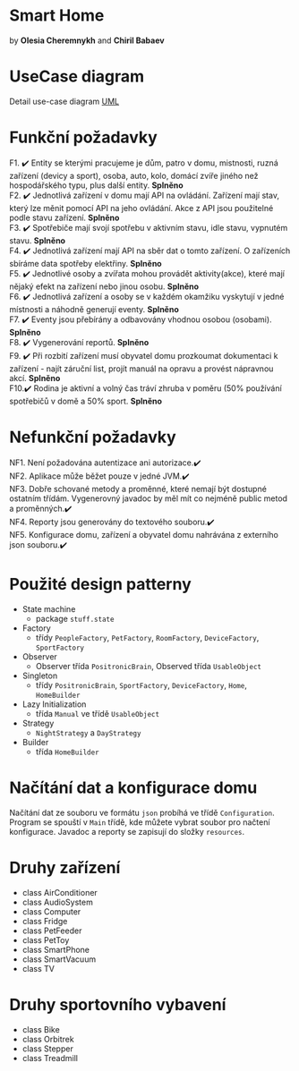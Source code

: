 # Smart Home
by **Olesia Cheremnykh** and **Chiril Babaev**

# UseCase diagram
Detail use-case diagram [UML](https://drive.google.com/drive/folders/1ecBQ5YxsUWEcK3Zshvg_v-kB49vOgqzN?usp=sharing)

# Funkční požadavky

F1. ✔️ Entity se kterými pracujeme je dům, patro v domu, mistnosti, ruzná zařízení (devicy a sport), osoba, auto, kolo, domácí zvíře jiného než hospodářského typu, plus další entity.   **Splněno** 
<br>
F2. ✔️ Jednotlivá zařízení v domu mají API na ovládání. Zařízení mají stav, který lze měnit pomocí API na jeho ovládání. Akce z API jsou použitelné podle stavu zařízení.  **Splněno**
<br>
F3. ✔️ Spotřebiče mají svojí spotřebu v aktivním stavu, idle stavu, vypnutém stavu.  **Splněno**
<br>
F4. ✔️ Jednotlivá zařízení mají API na sběr dat o tomto zařízení. O zařízeních sbíráme data spotřeby elektřiny.  **Splněno**
<br>
F5. ✔️ Jednotlivé osoby a zvířata mohou provádět aktivity(akce), které mají nějaký efekt na zařízení nebo jinou osobu.  **Splněno**
<br>
F6. ✔️ Jednotlivá zařízení a osoby se v každém okamžiku vyskytují v jedné místnosti a náhodně generují eventy.  **Splněno**
<br>
F7. ✔️ Eventy jsou přebírány a odbavovány vhodnou osobou (osobami).  **Splněno**
<br>
F8. ✔️ Vygenerování reportů.  **Splněno**
<br>
F9. ✔️ Při rozbití zařízení musí obyvatel domu prozkoumat dokumentaci k zařízení - najít záruční list, projít manuál na opravu a provést nápravnou akcí.  **Splněno**
<br>
F10.✔️ Rodina je aktivní a volný čas tráví zhruba v poměru (50% používání spotřebičů v domě a 50% sport.  **Splněno**
<br> 

# Nefunkční požadavky
NF1.	Není požadována autentizace ani autorizace.✔️
<br>
NF2.	Aplikace může běžet pouze v jedné JVM.✔️
<br> 
NF3.	Dobře schované metody a proměnné, které nemají být dostupné ostatním třídám. Vygenerovný javadoc by měl mít co nejméně public metod a proměnných.✔️
<br> 
NF4. 	Reporty jsou generovány do textového souboru.✔️
<br> 
NF5. 	Konfigurace domu, zařízení a obyvatel domu nahrávána z externího json souboru.✔️
# Použité design patterny

- 	State machine
    - package `stuff.state`
- 	Factory
    - třídy `PeopleFactory`, `PetFactory`, `RoomFactory`, `DeviceFactory`, `SportFactory`
-   Observer
    - Observer třída `PositronicBrain`, Observed třída `UsableObject`
-   Singleton
    - třídy `PositronicBrain`, `SportFactory`, `DeviceFactory`, `Home`, `HomeBuilder`
- 	Lazy Initialization
    -  třída `Manual` ve třídě `UsableObject` 
-   Strategy
    -  `NightStrategy` a `DayStrategy`
-   Builder 
    - třída `HomeBuilder` 

# Načítání dat a konfigurace domu

Načítání dat ze souboru ve formátu `json` probíhá ve třídě `Configuration`. Program se spouští v `Main` třídě, kde můžete vybrat soubor pro načtení konfigurace. Javadoc a reporty se zapisují do složky `resources`.

# Druhy zařízení

- class AirConditioner
- class AudioSystem
- class Computer
- class Fridge
- class PetFeeder
- class PetToy
- class SmartPhone
- class SmartVacuum
- class TV

# Druhy sportovního vybavení

- class Bike
- class Orbitrek
- class Stepper
- class Treadmill
